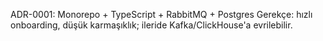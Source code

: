 ADR-0001: Monorepo + TypeScript + RabbitMQ + Postgres
Gerekçe: hızlı onboarding, düşük karmaşıklık; ileride Kafka/ClickHouse'a evrilebilir.
